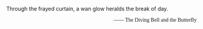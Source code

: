 

Through the frayed curtain, a wan glow heralds the break of day.
<div style="text-align: right; font-family: serif">—— The Diving Bell and the Butterfly </div>
